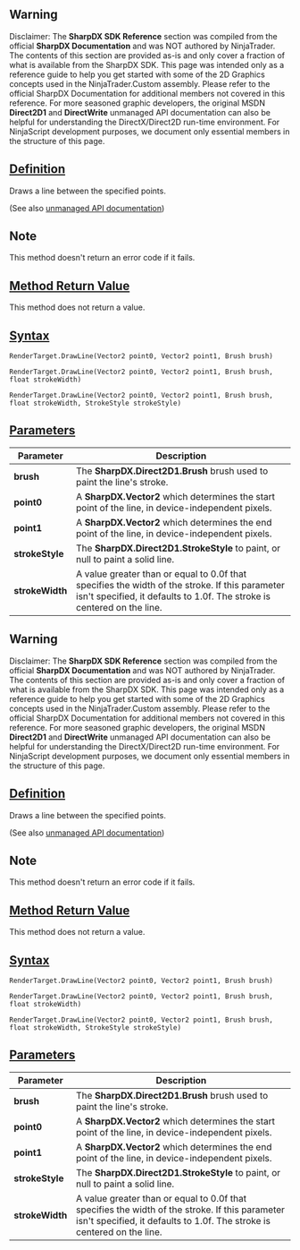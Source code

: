 ## Warning

Disclaimer: The **SharpDX SDK Reference** section was compiled from the official **SharpDX Documentation** and was NOT authored by NinjaTrader. The contents of this section are provided as-is and only cover a fraction of what is available from the SharpDX SDK. This page was intended only as a reference guide to help you get started with some of the 2D Graphics concepts used in the NinjaTrader.Custom assembly. Please refer to the official SharpDX Documentation for additional members not covered in this reference. For more seasoned graphic developers, the original MSDN **Direct2D1** and **DirectWrite** unmanaged API documentation can also be helpful for understanding the DirectX/Direct2D run-time environment. For NinjaScript development purposes, we document only essential members in the structure of this page.

## [Definition](https://developer.ninjatrader.com/docs/desktop/sharpdx_direct2d1_rendertarget_drawline\#definition)

Draws a line between the specified points.

(See also [unmanaged API documentation](http://msdn.microsoft.com/en-us/library/dd371895.aspx))

## Note

This method doesn't return an error code if it fails.

## [Method Return Value](https://developer.ninjatrader.com/docs/desktop/sharpdx_direct2d1_rendertarget_drawline\#method-return-value)

This method does not return a value.

## [Syntax](https://developer.ninjatrader.com/docs/desktop/sharpdx_direct2d1_rendertarget_drawline\#syntax)

`RenderTarget.DrawLine(Vector2 point0, Vector2 point1, Brush brush)`

`RenderTarget.DrawLine(Vector2 point0, Vector2 point1, Brush brush, float strokeWidth)`

`RenderTarget.DrawLine(Vector2 point0, Vector2 point1, Brush brush, float strokeWidth, StrokeStyle strokeStyle)`

## [Parameters](https://developer.ninjatrader.com/docs/desktop/sharpdx_direct2d1_rendertarget_drawline\#parameters)

| Parameter | Description |
| --- | --- |
| **brush** | The **SharpDX.Direct2D1.Brush** brush used to paint the line's stroke. |
| **point0** | A **SharpDX.Vector2** which determines the start point of the line, in device-independent pixels. |
| **point1** | A **SharpDX.Vector2** which determines the end point of the line, in device-independent pixels. |
| **strokeStyle** | The **SharpDX.Direct2D1.StrokeStyle** to paint, or null to paint a solid line. |
| **strokeWidth** | A value greater than or equal to 0.0f that specifies the width of the stroke. If this parameter isn't specified, it defaults to 1.0f. The stroke is centered on the line. |

## Warning

Disclaimer: The **SharpDX SDK Reference** section was compiled from the official **SharpDX Documentation** and was NOT authored by NinjaTrader. The contents of this section are provided as-is and only cover a fraction of what is available from the SharpDX SDK. This page was intended only as a reference guide to help you get started with some of the 2D Graphics concepts used in the NinjaTrader.Custom assembly. Please refer to the official SharpDX Documentation for additional members not covered in this reference. For more seasoned graphic developers, the original MSDN **Direct2D1** and **DirectWrite** unmanaged API documentation can also be helpful for understanding the DirectX/Direct2D run-time environment. For NinjaScript development purposes, we document only essential members in the structure of this page.

## [Definition](https://developer.ninjatrader.com/docs/desktop/sharpdx_direct2d1_rendertarget_drawline\#definition)

Draws a line between the specified points.

(See also [unmanaged API documentation](http://msdn.microsoft.com/en-us/library/dd371895.aspx))

## Note

This method doesn't return an error code if it fails.

## [Method Return Value](https://developer.ninjatrader.com/docs/desktop/sharpdx_direct2d1_rendertarget_drawline\#method-return-value)

This method does not return a value.

## [Syntax](https://developer.ninjatrader.com/docs/desktop/sharpdx_direct2d1_rendertarget_drawline\#syntax)

`RenderTarget.DrawLine(Vector2 point0, Vector2 point1, Brush brush)`

`RenderTarget.DrawLine(Vector2 point0, Vector2 point1, Brush brush, float strokeWidth)`

`RenderTarget.DrawLine(Vector2 point0, Vector2 point1, Brush brush, float strokeWidth, StrokeStyle strokeStyle)`

## [Parameters](https://developer.ninjatrader.com/docs/desktop/sharpdx_direct2d1_rendertarget_drawline\#parameters)

| Parameter | Description |
| --- | --- |
| **brush** | The **SharpDX.Direct2D1.Brush** brush used to paint the line's stroke. |
| **point0** | A **SharpDX.Vector2** which determines the start point of the line, in device-independent pixels. |
| **point1** | A **SharpDX.Vector2** which determines the end point of the line, in device-independent pixels. |
| **strokeStyle** | The **SharpDX.Direct2D1.StrokeStyle** to paint, or null to paint a solid line. |
| **strokeWidth** | A value greater than or equal to 0.0f that specifies the width of the stroke. If this parameter isn't specified, it defaults to 1.0f. The stroke is centered on the line. |